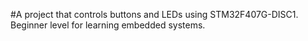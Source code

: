  #A project that controls buttons and LEDs using STM32F407G-DISC1. Beginner level for learning embedded systems.
